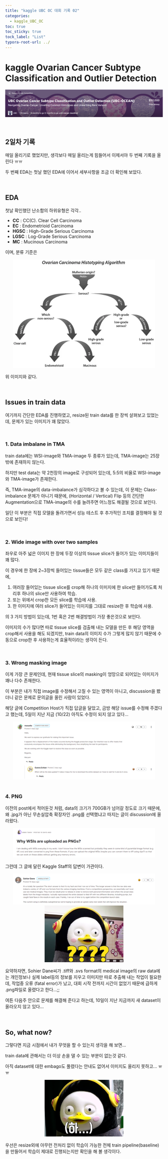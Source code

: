 ```yaml
---
title: "kaggle UBC OC 대회 기록 02"
categories:
  - kaggle_UBC_OC
toc: true
toc_sticky: true
tock_label: "List"
typora-root-url: ../
---
```


# kaggle Ovarian Cancer Subtype Classification and Outlier Detection

![3](/../assets/images/2023-10-18-UBC_OC_01/3.png)

<br>

## 2일차 기록

매일 올리기로 했었지만, 생각보다 매일 올리는게 힘들어서 이제서야 두 번째 기록을 올린다 ㅠㅠ

두 번째 EDA는 첫날 했던 EDA에 이어서 세부사항을 조금 더 확인해 보았다.

<br>


## EDA

첫날 확인했던 난소함의 하위유형은 각각..

- **CC**      : CC(C). Clear Cell Carcinoma 
- **EC**      : Endometrioid Carcinoma
- **HGSC** : High-Grade Serious Carcinoma
- **LGSC**  : Log-Grade Serious Carcinoma
- **MC**     :  Mucinous Carcinoma

이며, 분류 기준은

 <div style="text-align: center;">
  <img style="max-height:90%; max-width:90%;"
  src="/../assets/images/2023-10-18-UBC_OC_02/1.jpg">
 </div>

위 이미지와 같다.

<br>

## Issues in train data

여기까지 간단한 EDA를 진행하였고, resize된 train data를 한 장씩 살펴보고 있었는데, 문제가 있는 이미지가 꽤 많았다.

<br>

### 1. Data imbalane in TMA

train data에는 WSI-image와 TMA-image 두 종류가 있는데, TMA-image는 25장 밖에 존재하지 않는다.

하지만 test data는 약 2천장의 image로 구성되어 있는데, 5:5의 비율로 WSI-image와 TMA-image가 존재한다.

즉, TMA-image의 data-imbalance가 심각하다고 볼 수 있는데, 이 문제는 Class-imbalance 문제가 아니기 때문에, (Horizontal / Vertical) Flip 등의 간단한 Augmentation으로 TMA-image의 수를 늘려주면 어느정도 해결될 것으로 보인다.

일단 이 부분은 직접 모델을 돌려가면서 성능 테스트 후 추가적인 조치를 결정해야 될 것으로 보인다!

<br>

### 2. Wide image with over two samples

좌우로 아주 넓은 이미지 한 장에 두장 이상의 tissue slice가 들어가 있는 이미지들이 꽤 많다.

이 경우에 한 장에 2~3장씩 들어있는 tissue들은 모두 같은 class를 가지고 있기 때문에, 

1. 여러장 들어있는 tissue slice를 crop해 하나의 이미지에 한 slice만 들어가도록 처리후 하나의 slice만 사용하여 학습.
2. 또는 위에서 crop한 모든 slice를 학습에 사용.
3. 한 이미지에 여러 slice가 들어있는 이미지를 그대로 resize한 후 학습에 사용.

의 3 가지 방법이 있는데, 1번 혹은 2번 해결방법이 가장 좋은것으로 보인다. 

이미지의 수가 많다면 따로 tissue slice를 검출해 내는 모델을 만든 후 해당 영역을 crop해서 사용을 해도 되겠지만, train data의 이미지 수가 그렇게 많지 않기 때문에 수동으로 crop한 후 사용하는게 효율적이라는 생각이 든다.

<br>

### 3. Wrong masking image

이게 가장 큰 문제인데, 현재 tissue slice의 masking이 엉망으로 되어있는 이미지가 꽤나 다수 존재한다. 

이 부분은 내가 직접 image를 수정해서 고칠 수 있는 영역이 아니고, discussion을 봤더니 같은 문제로 문의글을 올린 사람이 있었다. 

해당 글에 Competition Host가 직접 답글을 달았고, 금방 해당 issue를 수정해 주겠다고 했는데, 5일이 지난 지금 (10/22) 아직도 수정이 되지 않고 있다...

 <div style="text-align: center;">
  <img style="max-height:90%; max-width:90%;"
  src="/../assets/images/2023-10-18-UBC_OC_02/2.png">
 </div>

<br>

### 4. PNG

이전의 post에서 적어둔것 처럼, data의 크기가 700GB가 넘어갈 정도로 크기 때문에, 왜 .jpg가 아닌 무손실압축 확장자인 .png를 선택했냐고 따지는 글이 discussion에 올라왔다. 

 <div style="text-align: center;">
  <img style="max-height:90%; max-width:90%;"
  src="/../assets/images/2023-10-18-UBC_OC_02/3.png">
 </div>

그런데 그 글에 달린 Kaggle Staff의 답변이 가관이다.

 <div style="text-align: center;">
  <img style="max-height:90%; max-width:90%;"
  src="/../assets/images/2023-10-18-UBC_OC_02/4.png">
 </div>

 <div style="text-align: center;">
  <img style="max-height:50%; max-width:50%;"
  src="/../assets/images/2023-10-18-UBC_OC_02/5.png">
 </div>

요약하자면, Sohier Dane씨가 .tiff와 .svs format의 medical image의 raw data에는 개인정보나 실제 label등의 정보를 지우고 이미지만 따로 추출해 내는 작업이 필요한데, 작업중 오류 (fatal error)가 났고, 대회 시작 전까지 시간이 없었기 때문에 급하게 .png파일로 올렸다고 한다...;;

여튼 다음주 안으로 문제를 해결해 준다고 하는데, 10일이 지난 지금까지 새 dataset이 올라오지 않고 있다...

<br>

## So, what now?

그렇다면 지금 시점에서 내가 무엇을 할 수 있는지 생각을 해 보면...

train data에 관해서는 더 이상 손을 댈 수 있는 부분이 없는것 같다.

아직 dataset에 대한 embago도 풀렸다는 안내도 없어서 이미지도 올리지 못하고... ㅠㅠ

 <div style="text-align: center;">
  <img style="max-height:50%; max-width:50%;"
  src="/../assets/images/2023-10-18-UBC_OC_02/6.png">
 </div>

우선은 resize외에 아무런 전처리 없이 학습이 가능한 전체 train pipeline(baseline)을 만들어서 학습이 제대로 진행되는지만 확인을 해 볼 생각이다.

